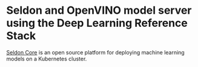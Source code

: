 # Seldon and OpenVINO model server using the Deep Learning Reference Stack

[Seldon Core](https://docs.seldon.io/projects/seldon-core/en/latest/) is an open source platform for deploying machine learning models on a Kubernetes cluster.
